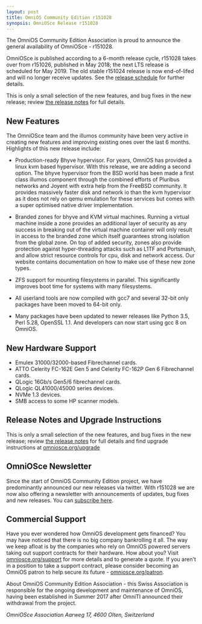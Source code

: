 ```yaml
---
layout: post
title: OmniOS Community Edition r151028
synopsis: OmniOSce Release r151028
---
```

The OmniOS Community Edition Association is proud to announce the general
availability of OmniOSce - r151028.

OmniOSce is published according to a 6-month release cycle, r151028 takes over
from r151026, published in May 2018; the next LTS release is scheduled for
May 2019. The old stable r151024 release is now end-of-lifed and will no longer
receive updates. See the [release schedule](/schedule.html) for further
details. 

This is only a small selection of the new features, and bug fixes in the new
release; review [the release notes](/releasenotes.html) for full details.

## New Features

The OmniOSce team and the illumos community have been very active in creating
new features and improving existing ones over the last 6 months. Highlights of
this new release include:

* Production-ready Bhyve hypervisor. For years, OmniOS has provided a linux kvm
based hypervisor. With this release, we are adding a second option. The bhyve
hypervisor from the BSD world has been made a first class illumos component
through the combined efforts of Pluribus networks and Joyent with extra help
from the FreeBSD community. It provides massively faster disk and network io
than the kvm hypervisor as it does not rely on qemu emulation for these
services but comes with a super optimised native driver implementation.

* Branded zones for bhyve and KVM virtual machines. Running a virtual machine
inside a zone provides an additional layer of security as any success in
breaking out of the virtual machine container will only result in access to the
branded zone which itself guarantees strong isolation from the global zone. On
top of added security, zones also provide protection against hyper-threading
attacks such as L1TF and Portsmash, and allow strict resource controls for cpu,
disk and network access. Our website contains documentation on how to make use
of these new zone types.

* ZFS support for mounting filesystems in parallel. This significantly improves
boot time for systems with many filesystems.

* All userland tools are now compiled with gcc7 and several 32-bit only packages
have been moved to 64-bit only.

* Many packages have been updated to newer releases like Python 3.5, Perl 5.28,
OpenSSL 1.1. And developers can now start using gcc 8 on OmniOS.

## New Hardware Support

* Emulex 31000/32000-based Fibrechannel cards.
* ATTO Celerity FC-162E Gen 5 and Celerity FC-162P Gen 6 Fibrechannel cards.
* QLogic 16Gb/s Gen5/6 fibrechannel cards.
* QLogic QL41000/45000 series devices.
* NVMe 1.3 devices.
* SMB access to some HP scanner models.

## Release Notes and Upgrade Instructions

This is only a small selection of the new features, and bug fixes in the new
release; review [the release notes](/releasenotes.html) for full details
and find upgrade instructions at [omniosce.org/upgrade](/upgrade.html)

## OmniOSce Newsletter

Since the start of OmniOS Community Edition project, we have predominantly
announced our new releases via twitter. With r151028 we are now also offering a
newsletter with announcements of updates, bug fixes and new releases. You can
[subscribe here](https://list.omnios.org/subscription/form).

## Commercial Support

Have you ever wondered how OmniOS development gets financed? You may have
noticed that there is no big company bankrolling it all. The way we keep afloat
is by the companies who rely on OmniOS powered servers taking out support
contracts for their hardware. How about you? Visit
[omniosce.org/support](/invoice.html) for more details and to generate a quote.
If you aren't in a position to take a support contract, please consider
becoming an OmniOS patron to help secure its future -
[omniosce.org/patron](/patron.html).

About OmniOS Community Edition Association - this Swiss Association is
responsible for the ongoing development and maintenance of OmniOS, having been
established in Summer 2017 after OmniTI announced their withdrawal from the
project.

_OmniOSce Association_
_Aarweg 17, 4600 Olten, Switzerland_

